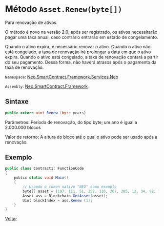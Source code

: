 # Método `Asset.Renew(byte[])`

Para renovação de ativos.

O método é novo na versão 2.0; após ser registrado, os ativos necessitarão pagar uma taxa anual, caso contrário entrarão em estado de congelamento.

Quando o ativo expira, é necessário renovar o ativo. Quando o ativo não está congelado, a taxa de renovação irá prolongar a data em que o ativo expira. Quando o ativo está congelado, a taxa de renovação contará a partir do seu pagamento. Dessa forma, não haverá atrasos após o pagamento da taxa de renovação.


`Namespace`: [Neo.SmartContract.Framework.Services.Neo](../../neo.md)

`Assembly`: [Neo.SmartContract.Framework](../../../dotnet.md)

## Sintaxe

```c#
public extern uint Renew (byte years)
```

Parâmetros: Período de renovação, do tipo byte; um ano é igual a 2.000.000 blocos

Valor de retorno: A altura do bloco até o qual o ativo pode ser usado após a renovação.

## Exemplo

```c#
public class Contract1: FunctionCode
{
    public static void Main()
    {
        // Usando o token nativo "NEO" como exemplo
        byte[] asset = {197, 111, 51, 252, 110, 207, 205, 12, 34, 92, 74, 179, 86, 254, 229, 147, 144, 175, 133, 96, 190, 147, 15, 174, 190, 116, 166, 218, 255, 124, 155};
        Asset ass = Blockchain.GetAsset(asset);
        Uint blockIndex = ass.Renew (1);
    }
}
```



[Voltar](../Asset.md)
